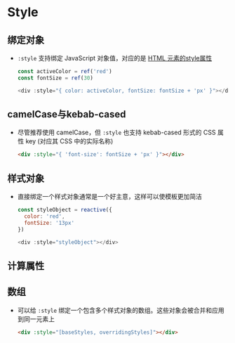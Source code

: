 # Style

## 绑定对象

+ `:style` 支持绑定 JavaScript 对象值，对应的是 [HTML 元素的](https://developer.mozilla.org/en-US/docs/Web/API/HTMLElement/style "HTML 元素的 ")[style](https://developer.mozilla.org/en-US/docs/Web/API/HTMLElement/style "style")[属性](https://developer.mozilla.org/en-US/docs/Web/API/HTMLElement/style " 属性")

    ```js
    const activeColor = ref('red')
    const fontSize = ref(30)

    <div :style="{ color: activeColor, fontSize: fontSize + 'px' }"></div>
    ```

## camelCase与kebab-cased&#x20;

+ 尽管推荐使用 camelCase，但 `:style` 也支持 kebab-cased 形式的 CSS 属性 key (对应其 CSS 中的实际名称)

    ```html
    <div :style="{ 'font-size': fontSize + 'px' }"></div>
    ```

## 样式对象

+ 直接绑定一个样式对象通常是一个好主意，这样可以使模板更加简洁

    ```js
    const styleObject = reactive({
      color: 'red',
      fontSize: '13px'
    })

    <div :style="styleObject"></div>
    ```

## 计算属性

## 数组

+ 可以给 `:style` 绑定一个包含多个样式对象的数组。这些对象会被合并和应用到同一元素上

    ```html
    <div :style="[baseStyles, overridingStyles]"></div>
    ```
